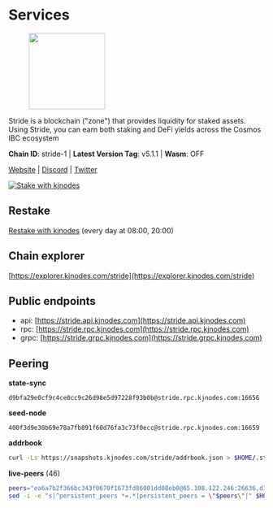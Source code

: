 # Services

<figure><img src="https://raw.githubusercontent.com/kj89/testnet_manuals/main/pingpub/logos/stride.png" width="150" alt=""><figcaption></figcaption></figure>

Stride is a blockchain ("zone") that provides liquidity for staked assets.  Using Stride, you can earn both staking and DeFi yields across the Cosmos IBC ecosystem

**Chain ID**: stride-1 | **Latest Version Tag**: v5.1.1 | **Wasm**: OFF

[Website](https://stride.zone) | [Discord](https://discord.gg/mzQZ8dAE7u) | [Twitter](https://twitter.com/stride_zone)

[![Stake with kjnodes](https://i.ibb.co/cr44Q8j/button-stake-with-kjnodes.png)](https://restake.app/stride/stridevaloper1j8gkhtllnp252l6g6zwzea30e7pvzqttr9768n)

## Restake

[Restake with kjnodes](https://restake.app/stride/stridevaloper1j8gkhtllnp252l6g6zwzea30e7pvzqttr9768n) (every day at 08:00, 20:00)
## Chain explorer
[https://explorer.kjnodes.com/stride](https://explorer.kjnodes.com/stride)

## Public endpoints

* api: [https://stride.api.kjnodes.com](https://stride.api.kjnodes.com)
* rpc: [https://stride.rpc.kjnodes.com](https://stride.rpc.kjnodes.com)
* grpc: [https://stride.grpc.kjnodes.com](https://stride.grpc.kjnodes.com)

## Peering

**state-sync**

```text
d9bfa29e0cf9c4ce0cc9c26d98e5d97228f93b0b@stride.rpc.kjnodes.com:16656
```

**seed-node**

```text
400f3d9e30b69e78a7fb891f60d76fa3c73f0ecc@stride.rpc.kjnodes.com:16659
```

**addrbook**
```bash
curl -Ls https://snapshots.kjnodes.com/stride/addrbook.json > $HOME/.stride/config/addrbook.json
```

**live-peers** (46)
```bash
peers="ea6a7b2f366bc343f0670f1673fd86001dd08eb0@65.108.122.246:26636,d1008e1bfa6b0d1b317c69c08a80ced4a5b096bc@65.108.202.143:26656,2254e6968e5c7ebc98ef5b79b388502fa44e10e1@5.161.134.44:26656,20f56a68a04eedc764b7e1b87b7032a50b9d4fe9@51.81.155.97:10456,d9bfa29e0cf9c4ce0cc9c26d98e5d97228f93b0b@65.109.88.38:16656,e726816f42831689eab9378d5d577f1d06d25716@176.9.188.21:26656,5383a21cf2d5e513aea2c3e430133f31aa2e5d00@138.201.32.103:26656,8fff37214fb0ef622f1c09dccb22d6321e004c3e@109.123.242.163:50056,233e06cfa51d53e186afe032e848f5c9f5cd4a01@83.171.248.3:26656,a757fc9ea95a7f643d392ec9fdaa31cbf06e76d9@195.3.221.21:12256,e1b058e5cfa2b836ddaa496b10911da62dcf182e@138.201.8.248:26656,06c309d890fe6a1e7d2ac0a600ab077d1e793e18@51.195.89.43:10156,cc35475fe1f7c345af0ea8a692f3b4b41c8f12a2@116.202.36.240:10156,463b1dc6903455575079572fb23407be586f2a4b@185.16.39.37:26656,04b797b5a56fb939a97a3c7d9c3230d09b85e8d7@93.189.30.118:26656,f8e2f80a8c58e6f53cc4940f5f1eac55c9067480@35.247.153.164:26656,fb24bc1de8c563e822897fba89bf150c602f3123@198.244.178.213:26656,adb43211d022eae2a0c2bcfb5bfd5e19195320c1@65.108.137.38:26656,df3f533e6b9776c11f08da804edcb810cbdd2080@65.108.234.23:12256,8ade90b45b991088c92e8583e8bc93589d6cd81e@84.244.95.247:26656,1387946c04bceb472113f657f55f670f71709230@65.108.4.188:12256,5093547fdf0430143ac66b4ee55d80e6542a6c10@217.174.247.163:26656,b212d5740b2e11e54f56b072dc13b6134650cfb5@164.152.160.97:26656,0dfe60f0c62711a5ab13387cf1cc87e78b272336@167.235.219.99:27005,44e797771bff124693e63a8ec331d42873cf2ae2@95.217.202.49:35656,d36ac7580cc8907a00b0add8c3b047caea6df4ed@107.155.67.202:26636,157000d06040f2a7b981c6f062da0c9da0e6e6af@194.163.163.0:26656,05eec003db41d7ff47a317ef59f83e31bdca23c3@78.107.234.44:26656,9ee75491e354965d8bfd8434aa093f8613bc1dce@65.108.238.103:12256,a3f95b0b15c31a68a7535f6068c4e14b95e90dcf@65.109.92.240:21016,d77e7918b9f9e21ee60a8e03075ca3e5f7353912@162.55.4.253:26656,6856de6f0c70a850db2b58deb43d568fced4a524@35.208.80.214:26656,15bc324fbf6ed5347d9a6450bb73f7251c3f2b95@167.235.107.42:27012,0003bf00c79e8ebd1f31c0f83ad3d181f97f98e9@62.109.17.96:26656,0cfae6252c8d52a6d8103139b2f524af4bf9a4f0@104.197.4.37:26656,a77173bc4f4171fec0ac56b37c18e0ba6e5f80a4@65.108.226.44:31656,7f59a1a99ab51bc9c15ea8e58e8c81418584525f@89.58.63.156:26656,d056dcd5ac8dddb23e2962a5ade6ee51f9bfd785@162.19.89.8:10456,bbe196ec7c537e9dac0d2575350a1aa64700cdef@129.213.159.218:26656,ebc272824924ea1a27ea3183dd0b9ba713494f83@185.16.39.158:26886,f452fbafd9c5dd0ce7c0ecd6bf2ba413aedb88aa@65.108.229.244:36656,f602040562935873815a5ac23cb1ac7dd8821b76@176.9.22.117:26656,bf77a8579431d8525e88e5a9e8823db1144b1441@65.109.69.154:31656,befab97d41e02ea4e759eda3de9e30e77b95b55b@34.68.196.138:26656,e3eec2c5caa8723b9ee873a2c2fb3124bd083c1d@65.108.200.49:26996,6135b95e3989fc1d1067a23a345e42d661397deb@86.32.74.154:26656"
sed -i -e "s|^persistent_peers *=.*|persistent_peers = \"$peers\"|" $HOME/.stride/config/config.toml
```
